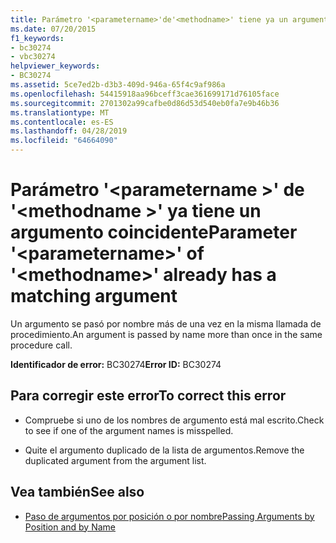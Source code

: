 ```yaml
---
title: Parámetro '<parametername>'de'<methodname>' tiene ya un argumento coincidente
ms.date: 07/20/2015
f1_keywords:
- bc30274
- vbc30274
helpviewer_keywords:
- BC30274
ms.assetid: 5ce7ed2b-d3b3-409d-946a-65f4c9af986a
ms.openlocfilehash: 54415918aa96bceff3cae361699171d76105face
ms.sourcegitcommit: 2701302a99cafbe0d86d53d540eb0fa7e9b46b36
ms.translationtype: MT
ms.contentlocale: es-ES
ms.lasthandoff: 04/28/2019
ms.locfileid: "64664090"
---
```

# <a name="parameter-parametername-of-methodname-already-has-a-matching-argument"></a><span data-ttu-id="b7d62-102">Parámetro '\<parametername >' de '\<methodname >' ya tiene un argumento coincidente</span><span class="sxs-lookup"><span data-stu-id="b7d62-102">Parameter '\<parametername>' of '\<methodname>' already has a matching argument</span></span>
<span data-ttu-id="b7d62-103">Un argumento se pasó por nombre más de una vez en la misma llamada de procedimiento.</span><span class="sxs-lookup"><span data-stu-id="b7d62-103">An argument is passed by name more than once in the same procedure call.</span></span>  
  
 <span data-ttu-id="b7d62-104">**Identificador de error:** BC30274</span><span class="sxs-lookup"><span data-stu-id="b7d62-104">**Error ID:** BC30274</span></span>  
  
## <a name="to-correct-this-error"></a><span data-ttu-id="b7d62-105">Para corregir este error</span><span class="sxs-lookup"><span data-stu-id="b7d62-105">To correct this error</span></span>  
  
- <span data-ttu-id="b7d62-106">Compruebe si uno de los nombres de argumento está mal escrito.</span><span class="sxs-lookup"><span data-stu-id="b7d62-106">Check to see if one of the argument names is misspelled.</span></span>  
  
- <span data-ttu-id="b7d62-107">Quite el argumento duplicado de la lista de argumentos.</span><span class="sxs-lookup"><span data-stu-id="b7d62-107">Remove the duplicated argument from the argument list.</span></span>  
  
## <a name="see-also"></a><span data-ttu-id="b7d62-108">Vea también</span><span class="sxs-lookup"><span data-stu-id="b7d62-108">See also</span></span>

- [<span data-ttu-id="b7d62-109">Paso de argumentos por posición o por nombre</span><span class="sxs-lookup"><span data-stu-id="b7d62-109">Passing Arguments by Position and by Name</span></span>](../../visual-basic/programming-guide/language-features/procedures/passing-arguments-by-position-and-by-name.md)
